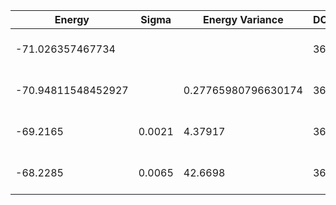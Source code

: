 | Energy             | Sigma  | Energy Variance     | DOF | Einf | Method                       | Reference |
|--------------------|--------|---------------------|-----|------|------------------------------|-----------|
| -71.026357467734   |        |                     | 36  | 0    | Exact diagonalization        | TODO: own code (ED) |
| -70.94811548452927 |        | 0.27765980796630174 | 36  | 0    | DMRG (bond dimension = 2048) | [code](https://github.com/https://github.com/varbench/methods/blob/main/scripts/J1J2/square_36_P_0.6/dmrg.sh) |
| -69.2165           | 0.0021 | 4.37917             | 36  | 0    | RBM (alpha = 1)              | TODO: own code (RBM) |
| -68.2285           | 0.0065 | 42.6698             | 36  | 0    | Jastrow baseline             | TODO: own code (Jastrow) |
